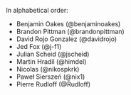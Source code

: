 In alphabetical order:

* Benjamin Oakes (@benjaminoakes)
* Brandon Pittman (@brandonpittman)
* David Rojo Gonzalez (@davidrojo)
* Jed Fox (@j-f1)
* Julian Scheid (@jscheid)
* Martin Hradil (@himdel)
* Nicolas (@nikospkrk)
* Paweł Sierszeń (@nix1)
* Pierre Rudloff (@Rudloff)
